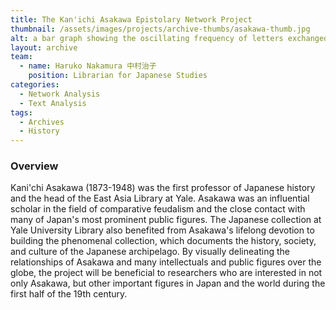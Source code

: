 ```yaml
---
title: The Kan'ichi Asakawa Epistolary Network Project
thumbnail: /assets/images/projects/archive-thumbs/asakawa-thumb.jpg
alt: a bar graph showing the oscillating frequency of letters exchanged by Kani'chi Asakawa and Alice V. Morris in the 1920s and early 1930s, alongside scans of a few of their letters
layout: archive
team:
  - name: Haruko Nakamura 中村治子
    position: Librarian for Japanese Studies
categories:
  - Network Analysis
  - Text Analysis
tags:
  - Archives
  - History
---
```


### Overview

Kani'chi Asakawa (1873-1948) was the first professor of Japanese history and the head of the East Asia Library at Yale. Asakawa was an influential scholar in the field of comparative feudalism and the close contact with many of Japan's most prominent public figures. The Japanese collection at Yale University Library also benefited from Asakawa's lifelong devotion to building the phenomenal collection, which documents the history, society, and culture of the Japanese archipelago. By visually delineating the relationships of Asakawa and many intellectuals and public figures over the globe, the project will be beneficial to researchers who are interested in not only Asakawa, but other important figures in Japan and the world during the first half of the 19th century.